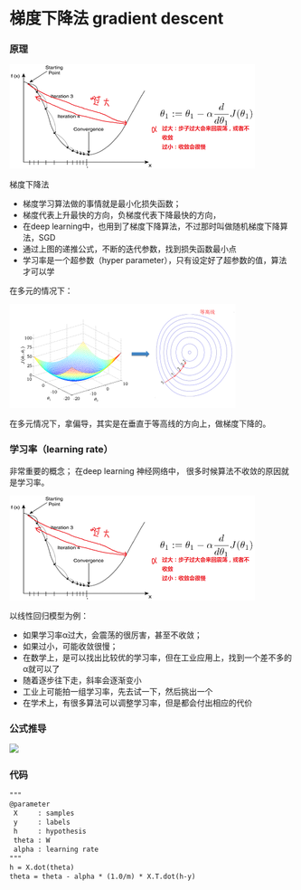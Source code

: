 # 梯度下降法 gradient descent

### 原理
![](https://github.com/bobkentt/Learning-machine-from-scratch-pic/blob/master/alg_base/pic/1.png)

梯度下降法
* 梯度学习算法做的事情就是最小化损失函数；
* 梯度代表上升最快的方向，负梯度代表下降最快的方向，
* 在deep learning中，也用到了梯度下降算法，不过那时叫做随机梯度下降算法，SGD
* 通过上图的递推公式，不断的迭代参数，找到损失函数最小点
* 学习率是一个超参数（hyper parameter），只有设定好了超参数的值，算法才可以学

在多元的情况下：

![](https://github.com/bobkentt/Learning-machine-from-scratch-pic/blob/master/alg_base/pic/2.png)

在多元情况下，拿偏导，其实是在垂直于等高线的方向上，做梯度下降的。

### 学习率（learning rate）
非常重要的概念；
在deep learning 神经网络中， 很多时候算法不收敛的原因就是学习率。

![](https://github.com/bobkentt/Learning-machine-from-scratch-pic/blob/master/alg_base/pic/1.png)

以线性回归模型为例：
  * 如果学习率α过大，会震荡的很厉害，甚至不收敛；
  * 如果过小，可能收敛很慢；
  * 在数学上，是可以找出比较优的学习率，但在工业应用上，找到一个差不多的α就可以了
  * 随着逐步往下走，斜率会逐渐变小
  * 工业上可能拍一组学习率，先去试一下，然后挑出一个
  * 在学术上，有很多算法可以调整学习率，但是都会付出相应的代价

### 公式推导
![](https://github.com/bobkentt/Learning-machine-from-scratch-/raw/master/practice/pic/20170527192321.jpg)

### 代码

```
"""
@parameter
 X     : samples
 y     : labels
 h     : hypothesis
 theta : W
 alpha : learning rate
"""
h = X.dot(theta)
theta = theta - alpha * (1.0/m) * X.T.dot(h-y)
```
